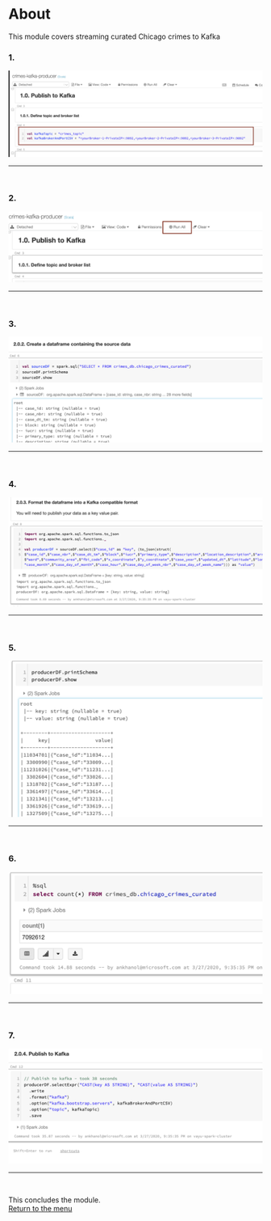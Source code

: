 

# About

This module covers streaming curated Chicago crimes to Kafka<br>


### 1. 
![CreateStorage01](images/04-databricks-46.png)
<br>
<hr>
<br>

### 2. 
![CreateStorage02](images/04-databricks-47.png)
<br>
<hr>
<br>

### 3.
![CreateStorage03](images/04-databricks-48.png)
<br>
<hr>
<br>

### 4.
![CreateStorage03](images/04-databricks-49.png)
<br>
<hr>
<br>

### 5.
![CreateStorage03](images/04-databricks-50.png)
<br>
<hr>
<br>

### 6.
![CreateStorage03](images/04-databricks-51.png)
<br>
<hr>
<br>

### 7.
![CreateStorage03](images/04-databricks-52.png)
<br>
<hr>
<br>

This concludes the module.<br>
[Return to the menu](https://github.com/anagha-microsoft/adx-kafkaConnect-hol/tree/master/hdi-standalone-nonesp#lets-get-started)
